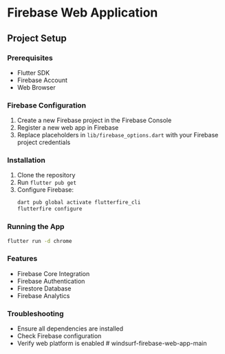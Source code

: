 # Firebase Web Application

## Project Setup

### Prerequisites
- Flutter SDK
- Firebase Account
- Web Browser

### Firebase Configuration
1. Create a new Firebase project in the Firebase Console
2. Register a new web app in Firebase
3. Replace placeholders in `lib/firebase_options.dart` with your Firebase project credentials

### Installation
1. Clone the repository
2. Run `flutter pub get`
3. Configure Firebase:
   ```bash
   dart pub global activate flutterfire_cli
   flutterfire configure
   ```

### Running the App
```bash
flutter run -d chrome
```

### Features
- Firebase Core Integration
- Firebase Authentication
- Firestore Database
- Firebase Analytics

### Troubleshooting
- Ensure all dependencies are installed
- Check Firebase configuration
- Verify web platform is enabled
#   w i n d s u r f - f i r e b a s e - w e b - a p p - m a i n  
 